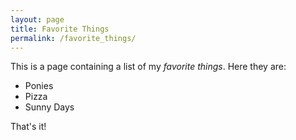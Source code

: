 ```yaml
---
layout: page
title: Favorite Things
permalink: /favorite_things/
---
```


This is a page containing a list of my *favorite things*. Here they are:

- Ponies
- Pizza
- Sunny Days

That's it!
